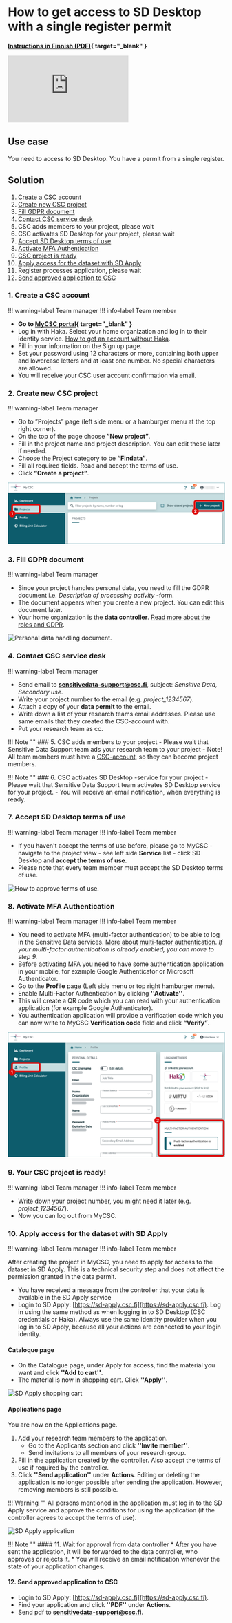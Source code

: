 # How to get access to SD Desktop with a single register permit

**[Instructions in Finnish (PDF)](https://a3s.fi/docs-files/sensitive-data/PDF_instructions/SD_toisiolaki_yksittainenRekisteri.pdf){ target="_blank" }**

<iframe width="280" height="155" src="https://www.youtube.com/embed/Zw3x3OhOLfY?si=PcP9I2DUkFGID_9r" title="YouTube video player" frameborder="0" allow="accelerometer; autoplay; clipboard-write; encrypted-media; gyroscope; picture-in-picture" allowfullscreen></iframe>

## Use case

You need to access to SD Desktop. You have a permit from a single register.

## Solution

1. [Create a CSC account](#1-create-a-csc-account) 
2. [Create new CSC project](#2-create-new-csc-project)
3. [Fill GDPR document](#3-fill-gdpr-document)
4. [Contact CSC service desk](#4-contact-csc-service-desk)
5. CSC adds members to your project, please wait
6. CSC activates SD Desktop for your project, please wait
7. [Accept SD Desktop terms of use](#7-accept-sd-desktop-terms-of-use)
8. [Activate MFA Authentication](#8-activate-mfa-authentication)
9. [CSC project is ready](#9-your-csc-project-is-ready)
10. [Apply access for the dataset with SD Apply](#10-apply-access-for-the-dataset-with-sd-apply)
11. Register processes application, please wait
12. [Send approved application to CSC](#12-send-approved-application-to-csc)


### 1. Create a CSC account 

!!! warning-label
    Team manager
!!! info-label
    Team member

- **Go to [MyCSC portal](https://my.csc.fi){ target="_blank" }**
- Log in with Haka. Select your home organization and log in to their identity service. [How to get an account without Haka](../../accounts/how-to-create-new-user-account.md#getting-an-account-without-haka-or-virtu). 
- Fill in your information on the Sign up page.
- Set your password using 12 characters or more, containing both upper and lowercase letters and at least one number. No special characters are allowed.
 - You will receive your CSC user account confirmation via email.

### 2. Create new CSC project

!!! warning-label
    Team manager

- Go to ”Projects” page (left side menu or a hamburger menu at the top right corner).
- On the top of the page choose **”New project”**.
- Fill in the project name and project description. You can edit these later if needed.
- Choose the Project category to be **“Findata”**.
- Fill all required fields. Read and accept the terms of use.
- Click **“Create a project”**.

![Click create a project.](./images/MyCSC/MyCSC_NewProject.png)


### 3. Fill GDPR document

!!! warning-label
    Team manager

- Since your project handles personal data, you need to fill the GDPR document i.e. *Description of processing activity* -form.
- The document appears when you create a new project. You can edit this document later.
- Your home organization is the **data controller**. [Read more about the roles and GDPR](../../support/faq/sensitive-data-legal.md#what-are-the-roles-of-csc-and-its-service-users-under-gdpr).

![Personal data handling document.](https://a3s.fi/docs-files/sensitive-data/MyCSC/MyCSC_GDPR.png)

### 4. Contact CSC service desk

!!! warning-label
    Team manager

- Send email to **sensitivedata-support@csc.fi**, subject: *Sensitive Data, Secondary use*.
- Write your project number to the email (e.g. *project_1234567*).
- Attach a copy of your **data permit** to the email.
- Write down a list of your research teams email addresses. Please use same emails that they created the CSC-account with.
- Put your research team as cc.

!!! Note ""
    ### 5. CSC adds members to your project
    - Please wait that Sensitive Data Support team ads your research team to your project
    - Note! All team members must have a [CSC-account](#1-create-a-csc-account), so they can become project members.

!!! Note ""
    ### 6. CSC activates SD Desktop -service for your project
    - Please wait that Sensitive Data Support team activates SD Desktop service for your project.
    - You will receive an email notification, when everything is ready.

### 7. Accept SD Desktop terms of use

!!! warning-label
    Team manager
!!! info-label
    Team member

- If you haven't accept the terms of use before, please go to MyCSC - navigate to the project view - see left side **Service** list - click SD Desktop and **accept the terms of use**.
- Please note that every team member must accept the SD Desktop terms of use.

![How to approve terms of use.](https://a3s.fi/docs-files/sensitive-data/MyCSC/MyCSC_TermsOfUse.png)

### 8. Activate MFA Authentication

!!! warning-label
    Team manager
!!! info-label
    Team member

- You need to activate MFA (multi-factor authentication) to be able to log in the Sensitive Data services. [More about multi-factor authentication](../../accounts/mfa.md). *If your multi-factor authentication is already enabled, you can move to step 9.*
- Before activating MFA you need to have some authentication application in your mobile, for example Google Authenticator or Microsoft Authenticator.
- Go to the **Profile** page (Left side menu or top right hamburger menu).
- Enable Multi-Factor Authentication by clicking **''Activate''**.
- This will create a QR code which you can read with your authentication application (for example Google Authenticator).
- You authentication application will provide a verification code which you can now write to MyCSC **Verification code** field and click **“Verify”**.

![Multi-Factor Authentication.](./images/MyCSC/MyCSC_MFA.png)

### 9. Your CSC project is ready!

!!! warning-label
    Team manager
!!! info-label
    Team member
    
- Write down your project number, you might need it later (e.g. *project_1234567*).
- Now you can log out from MyCSC.

### 10. Apply access for the dataset with SD Apply

!!! warning-label
    Team manager
!!! info-label
    Team member

After creating the project in MyCSC, you need to apply for access to the dataset in SD Apply. This is a technical security step and does not affect the permission granted in the data permit.

* You have received a message from the controller that your data is available in the SD Apply service
* Login to SD Apply: [https://sd-apply.csc.fi](https://sd-apply.csc.fi). Log in using the same method as when logging in to SD Desktop (CSC credentials or Haka). Always use the same identity provider when you log in to SD Apply, because all your actions are connected to your login identity.

#### Cataloque page
* On the Catalogue page, under Apply for access, find the material you want and click **''Add to cart''**. 
* The material is now in shopping cart. Click **''Apply''**.

![SD Apply shopping cart](https://a3s.fi/docs-files/sensitive-data/SD_Apply/SD-Apply_ShoppingCart.png)

#### Applications page
You are now on the Applications page.

1. Add your research team members to the application.
    * Go to the Applicants section and click **''Invite member''**. 
    * Send invitations to all members of your research group.
2. Fill in the application created by the controller. Also accept the terms of use if required by the controller.
3. Click **''Send application''** under **Actions**. Editing or deleting the application is no longer possible after sending the application. However, removing members is still possible.

!!! Warning ""
    All persons mentioned in the application must log in to the SD Apply service and approve the conditions for using the application (if the controller agrees to accept the terms of use).

![SD Apply application](https://a3s.fi/docs-files/sensitive-data/SD_Apply/SD-Apply_Application.png)

!!! Note ""
    #### 11. Wait for approval from data controller
    * After you have sent the application, it will be forwarded to the data controller, who approves or rejects it. 
    * You will receive an email notification whenever the state of your application changes.

#### 12. Send approved application to CSC

* Login to SD Apply: [https://sd-apply.csc.fi](https://sd-apply.csc.fi).
* Find your application and click **''PDF''** under **Actions**.
* Send pdf to **sensitivedata-support@csc.fi**.